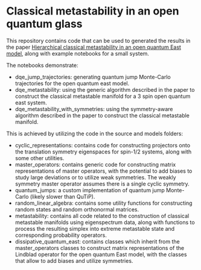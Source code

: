# Classical metastability in an open quantum glass

This repository contains code that can be used to generated the results in the paper [Hierarchical classical metastability in an open quantum East model](https://arxiv.org/abs/2010.15304), along with example notebooks for a small system.

The notebooks demonstrate:
* dqe_jump_trajectories: generating quantum jump Monte-Carlo trajectories for the open quantum east model.
* dqe_metastability: using the generic algorithm described in the paper to construct the classical metastable manifold for a 3 spin open quantum east system.
* dqe_metastability_with_symmetries: using the symmetry-aware algorithm described in the paper to construct the classical metastable manifold.

This is achieved by utilizing the code in the source and models folders:
* cyclic_representations: contains code for constructing projectors onto the translation symmetry eigenspaces for spin-1/2 systems, along with some other utilities.
* master_operators: contains generic code for constructing matrix representations of master operators, with the potential to add biases to study large deviations or to utilize weak symmetries. The weakly symmetry master operator assumes there is a single cyclic symmetry.
* quantum_jumps: a custom implementation of quantum jump Monte-Carlo (likely slower than QuTiP).
* random_linear_algebra: contains some utility functions for constructing random states and random orthonormal matrices.
* metastability: contains all code related to the construction of classical metastable manifolds using eigenspectrum data, along with functions to process the resulting simplex into extreme metastable state and corresponding probability operators.
* dissipative_quantum_east: contains classes which inherit from the master_operators classes to construct matrix representations of the Lindblad operator for the open quantum East model, with the classes that allow to add biases and utilize symmetries.